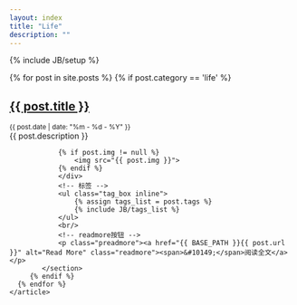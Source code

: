```yaml
---
layout: index
title: "Life"
description: ""
---
```

{% include JB/setup %}

<div id="content">
    <article>
      {% for post in site.posts %}
         {% if post.category == 'life' %}
	        <section class="life">
		          <h2><a href="{{ BASE_PATH }}{{ post.url }}" class="title">{{ post.title }}</a></h2>
		          <small class="meta">{{ post.date | date: "%m - %d - %Y" }}</small>
		        <div class="content">
		         {{ post.description }}
        
		        {% if post.img != null %}
		            <img src="{{ post.img }}">
		        {% endif %}
		        </div>
		    	<!-- 标签 -->
		        <ul class="tag_box inline">
		      		{% assign tags_list = post.tags %}
		      		{% include JB/tags_list %}
		      	</ul>
		      	<br/>
		      	<!-- readmore按钮 -->
		        <p class="preadmore"><a href="{{ BASE_PATH }}{{ post.url }}" alt="Read More" class="readmore"><span>&#10149;</span>阅读全文</a></p>
        	</section>
	     {% endif %}
      {% endfor %}
    </article>
</div>

<script type="text/javascript">
	showCurrentItem(document.getElementById("menu-item-life"));
</script>
